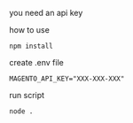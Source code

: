 you need an api key

how to use
```
npm install
```
create .env file
```
MAGENTO_API_KEY="XXX-XXX-XXX"
```
run script
```
node .
```
